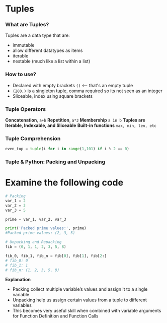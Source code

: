 # Tuples
### What are Tuples?
Tuples are a data type that are:
- immutable
- allow different datatypes as items
- iterable
- nestable (much like a list within a list)

### How to use?
- Declared with empty brackets `()` <-- that's an empty tuple
- `(200,)` is a singleton tuple, comma required so its not seen as an integer
- Sliceable, index using square brackets

### Tuple Operators
**Concatenation**, `a+b`
**Repetition**, `a*3`
**Membership** `a in b`
**Tuples are Iterable, Indexable, and Sliceable**
**Built-in functions** `max, min, len, etc`

### Tuple Comprehension
```python
even_tup = tuple(i for i in range(1,101) if i % 2 == 0)
```

### Tuple & Python: Packing and Unpacking
# Examine the following code
```python
# Packing
var_1 = 2
var_2 = 3
var_3 = 5

prime = var_1, var_2, var_3

print('Packed prime values:', prime)
#Packed prime values: (2, 3, 5)

# Unpacking and Repacking
fib = (0, 1, 1, 2, 3, 5, 8)

fib_0, fib_1, fib_n = fib[0], fib[1], fib[2:]
# fib_0: 0
# fib_1: 1
# fib_n: (1, 2, 3, 5, 8)
```

**Explanation**
- Packing collect multiple variable’s values and assign it to a single variable
- Unpacking help us assign certain values from a tuple to different variables
- This becomes very useful skill when combined with variable arguments for Function Definition and Function Calls